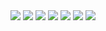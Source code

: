 <div align="center"> 
<img src="https://img.shields.io/badge/Html-E34F26?style=for-the-badg=flat-square&logo=Html5&logoColor=white"/>
<img src="https://img.shields.io/badge/Css-1572B6?style=for-the-badg=flat-square&logo=Css3&logoColor=white"/>
<img src="https://img.shields.io/badge/Javascript-F7DF1E?style=for-the-badg=flat-square&logo=Javascript&logoColor=white"/>
<img src="https://img.shields.io/badge/React-61DAFB?style=for-the-badg=flat-square&logo=React&logoColor=white"/>
<img src="https://img.shields.io/badge/GitHub-181717?style=for-the-badg=flat-square&logo=GitHub&logoColor=white"/>
  
  
<img src="https://img.shields.io/badge/Git-F05032?style=for-the-badg=flat-square&logo=Git&logoColor=white"/>
<img src="https://img.shields.io/badge/Gmail-EA4335?style=for-the-badg=flat-square&logo=Gmail&logoColor=white"/>
</div>
